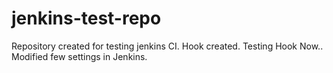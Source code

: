 jenkins-test-repo
=================

Repository created for testing jenkins CI. Hook created. 
Testing Hook Now..
Modified few settings in Jenkins.
